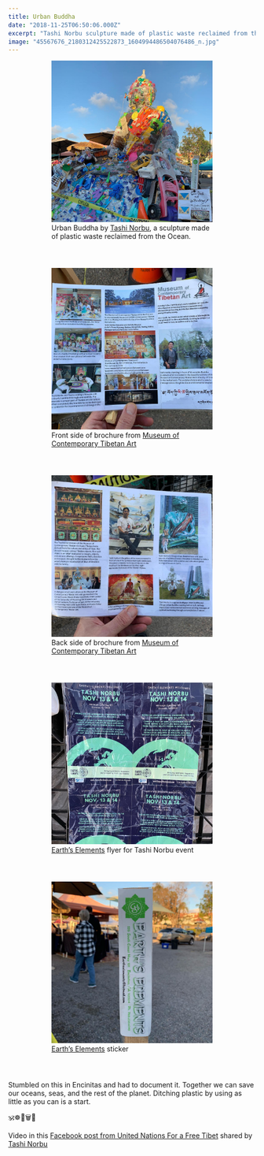 ```yaml
---
title: Urban Buddha
date: "2018-11-25T06:50:06.000Z"
excerpt: "Tashi Norbu sculpture made of plastic waste reclaimed from the Ocean"
image: "45567676_2180312425522873_1604994486504076486_n.jpg"
---
```


<div style="max-width: 408px; margin: 0 auto"><figure>
<img src="45567676_2180312425522873_1604994486504076486_n.jpg"
     alt="Urban Buddha" /><br />
<figcaption>
 Urban Buddha by <a href="https://www.tashinorbu.com">Tashi&nbsp;Norbu</a>, a
 sculpture made of plastic waste reclaimed from the&nbsp;Ocean.
</figcaption>
</figure></div>

<div style="max-width: 408px; margin: 4em auto"><figure>
<img src="46659152_369739176921932_4070943413755909544_n.jpg"
     alt="Front MoCTA brochure" /><br />
<figcaption>
 Front side of brochure from
 <a href="https://www.museumofcontemporarytibetanart.com">Museum of Contemporary Tibetan&nbsp;Art</a>
</figcaption>
</figure></div>

<div style="max-width: 408px; margin: 4em auto"><figure>
<img src="46315695_343470882872305_2587105434259340389_n.jpg"
     alt="Back MoCTA brochure" /><br />
<figcaption>
 Back side of brochure from
 <a href="https://www.museumofcontemporarytibetanart.com">Museum of Contemporary Tibetan&nbsp;Art</a>
</figcaption>
</figure></div>

<div style="max-width: 408px; margin: 4em auto"><figure>
<img src="44711449_2130560267260431_2647641493852178345_n.jpg"
     alt="Earth’s Elements flyer" /><br />
<figcaption>
 <a href="https://www.shopearthselements.com">Earth’s&nbsp;Elements</a> flyer
 for Tashi&nbsp;Norbu&nbsp;event
</figcaption>
</figure></div>

<div style="max-width: 408px; margin: 4em auto"><figure>
<img src="44705479_275770452965371_568056884068284158_n.jpg"
     alt="Earth’s Elements flyer" /><br />
<figcaption>
 <a href="https://www.shopearthselements.com">Earth’s&nbsp;Elements</a> sticker
</figcaption>
</figure></div>

Stumbled on this in Encinitas and had to document it. Together we can save our
 oceans, seas, and the rest of the planet. Ditching plastic by using as little
 as you can is a start.

🕉☸️💠🗑🌊

Video in this
 [Facebook post from United Nations For a Free&nbsp;Tibet](https://www.facebook.com/219532248180934/posts/1403327093134771/) shared by
 [Tashi Norbu](https://www.facebook.com/TashiNorbuArt/)
